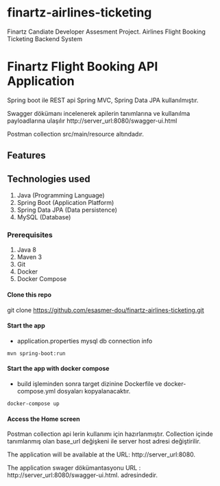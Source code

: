 # finartz-airlines-ticketing
Finartz Candiate Developer Assesment Project. Airlines Flight Booking Ticketing Backend System


# Finartz Flight Booking API Application

Spring boot ile REST api Spring MVC, Spring Data JPA kullanılmıştır.

Swagger dökümanı incelenerek apilerin tanımlarına ve kullanılma payloadlarına ulaşılır http://server_url:8080/swagger-ui.html

Postman collection src/main/resource altındadır.

## Features




## Technologies used

1. Java (Programming Language)
2. Spring Boot (Application Platform)
3. Spring Data JPA (Data persistence)
4. MySQL (Database)



### Prerequisites
1. Java 8
2. Maven 3
3. Git
4. Docker
5. Docker Compose


#### Clone this repo
	

git clone https://github.com/esasmer-dou/finartz-airlines-ticketing.git



#### Start the app

 - application.properties mysql db connection info	
	
```
mvn spring-boot:run
```


#### Start the app with docker compose

 - build işleminden sonra target dizinine Dockerfile ve docker-compose.yml dosyaları kopyalanacaktır.
	
```
docker-compose up
```


#### Access the Home screen

Postman collection api lerin kullanımı için hazırlanmıştır. Collection içinde tanımlanmış olan base_url değişkeni ile server host adresi değiştirilir.

The application will be available at the URL: http://server_url:8080.

The application swager dökümantasyonu URL : http://server_url:8080/swagger-ui.html.  adresindedir.













